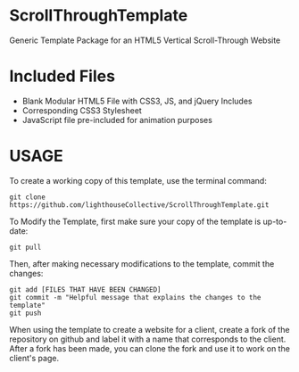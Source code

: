 # ScrollThroughTemplate
Generic Template Package for an HTML5 Vertical Scroll-Through Website

# Included Files
* Blank Modular HTML5 File with CSS3, JS, and jQuery Includes
* Corresponding CSS3 Stylesheet
* JavaScript file pre-included for animation purposes

# USAGE
To create a working copy of this template, use the terminal command:

	git clone https://github.com/lighthouseCollective/ScrollThroughTemplate.git

To Modify the Template, first make sure your copy of the template is up-to-date:

	git pull

Then, after making necessary modifications to the template, commit the changes:

	git add [FILES THAT HAVE BEEN CHANGED]
	git commit -m "Helpful message that explains the changes to the template"
	git push

When using the template to create a website for a client, create a fork of the repository on github and label it with a name that corresponds to the client.  After a fork has been made, you can clone the fork and use it to work on the client's page.

